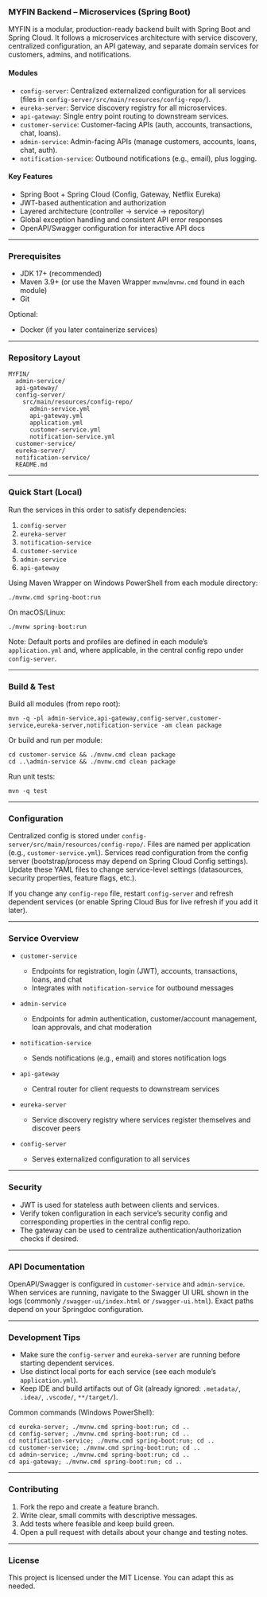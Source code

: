 ### MYFIN Backend – Microservices (Spring Boot)

MYFIN is a modular, production-ready backend built with Spring Boot and Spring Cloud. It follows a microservices architecture with service discovery, centralized configuration, an API gateway, and separate domain services for customers, admins, and notifications.

#### Modules
- `config-server`: Centralized externalized configuration for all services (files in `config-server/src/main/resources/config-repo/`).
- `eureka-server`: Service discovery registry for all microservices.
- `api-gateway`: Single entry point routing to downstream services.
- `customer-service`: Customer-facing APIs (auth, accounts, transactions, chat, loans).
- `admin-service`: Admin-facing APIs (manage customers, accounts, loans, chat, auth).
- `notification-service`: Outbound notifications (e.g., email), plus logging.

#### Key Features
- Spring Boot + Spring Cloud (Config, Gateway, Netflix Eureka)
- JWT-based authentication and authorization
- Layered architecture (controller → service → repository)
- Global exception handling and consistent API error responses
- OpenAPI/Swagger configuration for interactive API docs

---

### Prerequisites
- JDK 17+ (recommended)
- Maven 3.9+ (or use the Maven Wrapper `mvnw`/`mvnw.cmd` found in each module)
- Git

Optional:
- Docker (if you later containerize services)

---

### Repository Layout
```
MYFIN/
  admin-service/
  api-gateway/
  config-server/
    src/main/resources/config-repo/
      admin-service.yml
      api-gateway.yml
      application.yml
      customer-service.yml
      notification-service.yml
  customer-service/
  eureka-server/
  notification-service/
  README.md
```

---

### Quick Start (Local)

Run the services in this order to satisfy dependencies:
1) `config-server`
2) `eureka-server`
3) `notification-service`
4) `customer-service`
5) `admin-service`
6) `api-gateway`

Using Maven Wrapper on Windows PowerShell from each module directory:
```
./mvnw.cmd spring-boot:run
```
On macOS/Linux:
```
./mvnw spring-boot:run
```

Note: Default ports and profiles are defined in each module’s `application.yml` and, where applicable, in the central config repo under `config-server`.

---

### Build & Test

Build all modules (from repo root):
```
mvn -q -pl admin-service,api-gateway,config-server,customer-service,eureka-server,notification-service -am clean package
```

Or build and run per module:
```
cd customer-service && ./mvnw.cmd clean package
cd ..\admin-service && ./mvnw.cmd clean package
```

Run unit tests:
```
mvn -q test
```

---

### Configuration

Centralized config is stored under `config-server/src/main/resources/config-repo/`. Files are named per application (e.g., `customer-service.yml`). Services read configuration from the config server (bootstrap/process may depend on Spring Cloud Config settings). Update these YAML files to change service-level settings (datasources, security properties, feature flags, etc.).

If you change any `config-repo` file, restart `config-server` and refresh dependent services (or enable Spring Cloud Bus for live refresh if you add it later).

---

### Service Overview

- `customer-service`
  - Endpoints for registration, login (JWT), accounts, transactions, loans, and chat
  - Integrates with `notification-service` for outbound messages

- `admin-service`
  - Endpoints for admin authentication, customer/account management, loan approvals, and chat moderation

- `notification-service`
  - Sends notifications (e.g., email) and stores notification logs

- `api-gateway`
  - Central router for client requests to downstream services

- `eureka-server`
  - Service discovery registry where services register themselves and discover peers

- `config-server`
  - Serves externalized configuration to all services

---

### Security
- JWT is used for stateless auth between clients and services.
- Verify token configuration in each service’s security config and corresponding properties in the central config repo.
- The gateway can be used to centralize authentication/authorization checks if desired.

---

### API Documentation
OpenAPI/Swagger is configured in `customer-service` and `admin-service`. When services are running, navigate to the Swagger UI URL shown in the logs (commonly `/swagger-ui/index.html` or `/swagger-ui.html`). Exact paths depend on your Springdoc configuration.

---

### Development Tips
- Make sure the `config-server` and `eureka-server` are running before starting dependent services.
- Use distinct local ports for each service (see each module’s `application.yml`).
- Keep IDE and build artifacts out of Git (already ignored: `.metadata/`, `.idea/`, `.vscode/`, `**/target/`).

Common commands (Windows PowerShell):
```
cd eureka-server; ./mvnw.cmd spring-boot:run; cd ..
cd config-server; ./mvnw.cmd spring-boot:run; cd ..
cd notification-service; ./mvnw.cmd spring-boot:run; cd ..
cd customer-service; ./mvnw.cmd spring-boot:run; cd ..
cd admin-service; ./mvnw.cmd spring-boot:run; cd ..
cd api-gateway; ./mvnw.cmd spring-boot:run; cd ..
```

---

### Contributing
1) Fork the repo and create a feature branch.
2) Write clear, small commits with descriptive messages.
3) Add tests where feasible and keep build green.
4) Open a pull request with details about your change and testing notes.

---

### License
This project is licensed under the MIT License. You can adapt this as needed.


